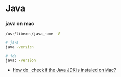 # Java


### java on mac

```sh
/usr/libexec/java_home -V

# java
java -version

# jdk
javac -version
```

- [How do I check if the Java JDK is installed on Mac?](https://stackoverflow.com/questions/14292698/how-do-i-check-if-the-java-jdk-is-installed-on-mac)